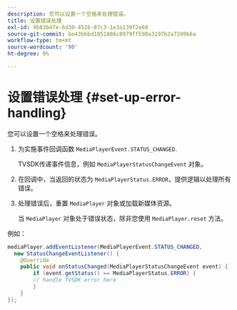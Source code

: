 ```yaml
---
description: 您可以设置一个空格来处理错误。
title: 设置错误处理
exl-id: 9b83b47e-6d30-452b-87c3-1e3a139f2e69
source-git-commit: be43bbbd1051886c8979ff590a3197b2a7249b6a
workflow-type: tm+mt
source-wordcount: '90'
ht-degree: 0%

---
```


# 设置错误处理 {#set-up-error-handling}

您可以设置一个空格来处理错误。

1. 为实施事件回调函数 `MediaPlayerEvent.STATUS_CHANGED`.

   TVSDK传递事件信息，例如 `MediaPlayerStatusChangeEvent` 对象。
1. 在回调中，当返回的状态为 `MediaPlayerStatus.ERROR`，提供逻辑以处理所有错误。
1. 处理错误后，重置 `MediaPlayer` 对象或加载新媒体资源。

   当 `MediaPlayer` 对象处于错误状态，除非您使用 `MediaPlayer.reset` 方法。

<!--<a id="example_E74BB605ED08450295B8902F1E4BB8F5"></a>-->

例如：

```java
mediaPlayer.addEventListener(MediaPlayerEvent.STATUS_CHANGED,  
  new StatusChangeEventListener() { 
    @Override 
    public void onStatusChanged(MediaPlayerStatusChangeEvent event) { 
        if (event.getStatus() == MediaPlayerStatus.ERROR) { 
        // handle TVSDK error here 
        } 
    } 
});
```
